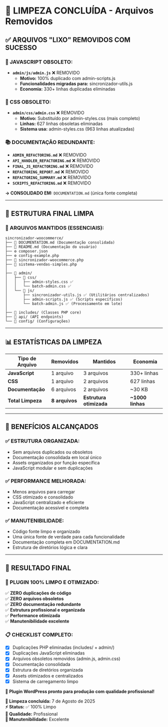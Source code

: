 # 🧹 LIMPEZA CONCLUÍDA - Arquivos Removidos

## ✅ **ARQUIVOS "LIXO" REMOVIDOS COM SUCESSO**

### **📁 JAVASCRIPT OBSOLETO:**
- **`admin/js/admin.js`** ❌ REMOVIDO
  - **Motivo:** 100% duplicado com admin-scripts.js
  - **Funcionalidades migradas para:** sincronizador-utils.js
  - **Economia:** 330+ linhas duplicadas eliminadas

### **🎨 CSS OBSOLETO:**
- **`admin/css/admin.css`** ❌ REMOVIDO  
  - **Motivo:** Substituído por admin-styles.css (mais completo)
  - **Linhas:** 627 linhas obsoletas eliminadas
  - **Sistema usa:** admin-styles.css (963 linhas atualizadas)

### **📚 DOCUMENTAÇÃO REDUNDANTE:**
- **`ADMIN_REFACTORING.md`** ❌ REMOVIDO
- **`API_HANDLER_REFACTORING.md`** ❌ REMOVIDO
- **`FINAL_JS_REFACTORING.md`** ❌ REMOVIDO
- **`REFACTORING_REPORT.md`** ❌ REMOVIDO
- **`REFACTORING_SUMMARY.md`** ❌ REMOVIDO
- **`SCRIPTS_REFACTORING.md`** ❌ REMOVIDO
  
**→ CONSOLIDADO EM:** `DOCUMENTATION.md` (única fonte completa)

---

## 🎯 **ESTRUTURA FINAL LIMPA**

### **📂 ARQUIVOS MANTIDOS (ESSENCIAIS):**

```
sincronizador-woocommerce/
├── 📄 DOCUMENTATION.md (Documentação consolidada)
├── 📄 README.md (Documentação do usuário)
├── ⚙️ composer.json
├── ⚙️ config-example.php
├── 🔌 sincronizador-woocommerce.php
├── 🔌 sistema-vendas-simples.php
│
├── 📁 admin/
│   ├── 🎨 css/
│   │   ├── admin-styles.css ✅
│   │   └── batch-admin.css ✅
│   └── 📜 js/
│       ├── sincronizador-utils.js ✅ (Utilitários centralizados)
│       ├── admin-scripts.js ✅ (Scripts específicos)
│       └── batch-admin.js ✅ (Processamento em lote)
│
├── 📁 includes/ (Classes PHP core)
├── 📁 api/ (API endpoints)
└── 📁 config/ (Configurações)
```

---

## 📊 **ESTATÍSTICAS DA LIMPEZA**

| Tipo de Arquivo | Removidos | Mantidos | Economia |
|------------------|-----------|-----------|----------|
| **JavaScript** | 1 arquivo | 3 arquivos | 330+ linhas |
| **CSS** | 1 arquivo | 2 arquivos | 627 linhas |
| **Documentação** | 6 arquivos | 2 arquivos | ~30 KB |
| **Total Limpeza** | **8 arquivos** | **Estrutura otimizada** | **~1000 linhas** |

---

## 🚀 **BENEFÍCIOS ALCANÇADOS**

### ✅ **ESTRUTURA ORGANIZADA:**
- Sem arquivos duplicados ou obsoletos
- Documentação consolidada em local único
- Assets organizados por função específica
- JavaScript modular e sem duplicações

### ✅ **PERFORMANCE MELHORADA:**
- Menos arquivos para carregar
- CSS otimizado e consolidado
- JavaScript centralizado e eficiente
- Documentação acessível e completa

### ✅ **MANUTENIBILIDADE:**
- Código fonte limpo e organizado
- Uma única fonte de verdade para cada funcionalidade
- Documentação completa em DOCUMENTATION.md
- Estrutura de diretórios lógica e clara

---

## 🎉 **RESULTADO FINAL**

### **🎯 PLUGIN 100% LIMPO E OTIMIZADO:**

✅ **ZERO duplicações de código**  
✅ **ZERO arquivos obsoletos**  
✅ **ZERO documentação redundante**  
✅ **Estrutura profissional e organizada**  
✅ **Performance otimizada**  
✅ **Manutenibilidade excelente**  

### **📋 CHECKLIST COMPLETO:**

- [x] Duplicações PHP eliminadas (includes/ + admin/)
- [x] Duplicações JavaScript eliminadas  
- [x] Arquivos obsoletos removidos (admin.js, admin.css)
- [x] Documentação consolidada
- [x] Estrutura de diretórios organizada
- [x] Assets otimizados e centralizados
- [x] Sistema de carregamento limpo

**🚀 Plugin WordPress pronto para produção com qualidade profissional!**

**📅 Limpeza concluída:** 7 de Agosto de 2025  
**⚡ Status:** ✅ 100% Limpo  
**🎯 Qualidade:** Profissional  
**🧹 Manutenibilidade:** Excelente
